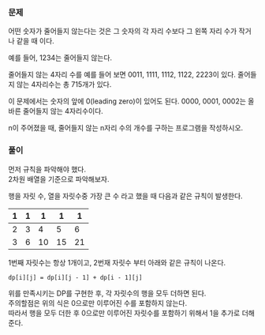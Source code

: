 ### 문제

어떤 숫자가 줄어들지 않는다는 것은 그 숫자의 각 자리 수보다 그 왼쪽 자리 수가 작거나 같을 때 이다.

예를 들어, 1234는 줄어들지 않는다. 

줄어들지 않는 4자리 수를 예를 들어 보면 0011, 1111, 1112, 1122, 2223이 있다. 줄어들지 않는 4자리수는 총 715개가 있다.

이 문제에서는 숫자의 앞에 0(leading zero)이 있어도 된다. 0000, 0001, 0002는 올바른 줄어들지 않는 4자리수이다.

n이 주어졌을 때, 줄어들지 않는 n자리 수의 개수를 구하는 프로그램을 작성하시오.

### 풀이

먼저 규칙을 파악해야 했다.   
2차원 배열을 기준으로 파악해보자.   

행을 자릿 수, 열을 자릿수중 가장 큰 수 라고 했을 때 다음과 같은 규칙이 발생한다.   

| 1 | 1 | 1 | 1 | 1 |
| --- | --- | --- | --- | --- |
| 2 | 3 | 4 | 5 | 6 |
| 3 | 6 | 10 | 15 | 21 |

1번째 자릿수는 항상 1개이고, 2번재 자릿수 부터 아래와 같은 규칙이 나온다.   
```
dp[i][j] = dp[i][j - 1] + dp[i - 1][j]
```

위를 만족시키는 DP를 구현한 후, 각 자릿수의 행을 모두 더하면 된다.   
주의할점은 위의 식은 0으로만 이루어진 수를 포함하지 않는다.   
따라서 행을 모두 더한 후 0으로만 이루어진 자릿수를 포함하기 위해서 1을 추가로 더해준다.

